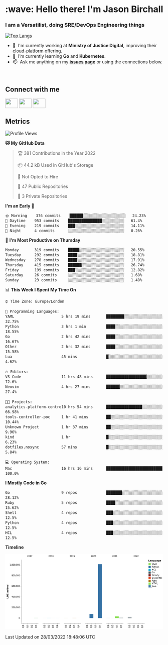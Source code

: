 <h1 align="left" id="jason-title">:wave: Hello there! I'm Jason Birchall</h1>
<h3 align="left">I am a Versatilist, doing SRE/DevOps Engineering things</h3>

[![Top Langs](https://github-readme-stats.vercel.app/api?username=jasonBirchall&show_icons=true&count_private=true&include_all_commits=true&theme=gruvbox)](https://github.com/anuraghazra/github-readme-stats)

- :office: &nbsp;I'm currently working at **Ministry of Justice Digital**, improving their [cloud-platform](https://github.com/ministryofjustice/cloud-platform) offering.
- :seedling: &nbsp;I’m currently learning **Go** and **Kubernetes**.
- :mailbox: &nbsp;Ask me anything on my **[issues page]** or using the connections below.


<br>

<h2>Connect with me</h2>
<p>
<a href="https://twitter.com/jsonBirchall" target="blank"><img align="center" src="https://cdn.jsdelivr.net/npm/simple-icons@3.0.1/icons/twitter.svg" alt="" height="30" width="40" /></a>
<a href="https://keybase.io/json0" target="blank"><img align="center" src="https://cdn.jsdelivr.net/npm/simple-icons@3.0.1/icons/keybase.svg" alt="" height="30" width="40" /></a>
<a href="https://www.reddit.com/user/kakorate" target="blank"><img align="center" src="https://cdn.jsdelivr.net/npm/simple-icons@3.0.1/icons/reddit.svg" alt="" height="30" width="40" /></a>
</p>

<h2>Metrics</h2>

<!--START_SECTION:waka-->
![Profile Views](http://img.shields.io/badge/Profile%20Views-0-blue)

**🐱 My GitHub Data** 

> 🏆 381 Contributions in the Year 2022
 > 
> 📦 44.2 kB Used in GitHub's Storage 
 > 
> 🚫 Not Opted to Hire
 > 
> 📜 47 Public Repositories 
 > 
> 🔑 3 Private Repositories  
 > 
**I'm an Early 🐤** 

```text
🌞 Morning    376 commits    ██████░░░░░░░░░░░░░░░░░░░   24.23% 
🌆 Daytime    953 commits    ███████████████░░░░░░░░░░   61.4% 
🌃 Evening    219 commits    ███░░░░░░░░░░░░░░░░░░░░░░   14.11% 
🌙 Night      4 commits      ░░░░░░░░░░░░░░░░░░░░░░░░░   0.26%

```
📅 **I'm Most Productive on Thursday** 

```text
Monday       319 commits    █████░░░░░░░░░░░░░░░░░░░░   20.55% 
Tuesday      292 commits    ████░░░░░░░░░░░░░░░░░░░░░   18.81% 
Wednesday    278 commits    ████░░░░░░░░░░░░░░░░░░░░░   17.91% 
Thursday     415 commits    ██████░░░░░░░░░░░░░░░░░░░   26.74% 
Friday       199 commits    ███░░░░░░░░░░░░░░░░░░░░░░   12.82% 
Saturday     26 commits     ░░░░░░░░░░░░░░░░░░░░░░░░░   1.68% 
Sunday       23 commits     ░░░░░░░░░░░░░░░░░░░░░░░░░   1.48%

```


📊 **This Week I Spent My Time On** 

```text
⌚︎ Time Zone: Europe/London

💬 Programming Languages: 
YAML                     5 hrs 19 mins       ████████░░░░░░░░░░░░░░░░░   32.75% 
Python                   3 hrs 1 min         ████░░░░░░░░░░░░░░░░░░░░░   18.55% 
Go                       2 hrs 42 mins       ████░░░░░░░░░░░░░░░░░░░░░   16.67% 
Other                    2 hrs 32 mins       ████░░░░░░░░░░░░░░░░░░░░░   15.58% 
Lua                      45 mins             █░░░░░░░░░░░░░░░░░░░░░░░░   4.62%

🔥 Editors: 
VS Code                  11 hrs 48 mins      ██████████████████░░░░░░░   72.6% 
Neovim                   4 hrs 27 mins       ██████░░░░░░░░░░░░░░░░░░░   27.4%

🐱‍💻 Projects: 
analytics-platform-contro10 hrs 54 mins      ████████████████░░░░░░░░░   66.98% 
tools-controller-poc     1 hr 41 mins        ██░░░░░░░░░░░░░░░░░░░░░░░   10.44% 
Unknown Project          1 hr 37 mins        ██░░░░░░░░░░░░░░░░░░░░░░░   9.96% 
kind                     1 hr                █░░░░░░░░░░░░░░░░░░░░░░░░   6.23% 
dotfiles.nosync          57 mins             █░░░░░░░░░░░░░░░░░░░░░░░░   5.84%

💻 Operating System: 
Mac                      16 hrs 16 mins      █████████████████████████   100.0%

```

**I Mostly Code in Go** 

```text
Go                       9 repos             ███████░░░░░░░░░░░░░░░░░░   28.12% 
Ruby                     5 repos             ████░░░░░░░░░░░░░░░░░░░░░   15.62% 
Shell                    4 repos             ███░░░░░░░░░░░░░░░░░░░░░░   12.5% 
Python                   4 repos             ███░░░░░░░░░░░░░░░░░░░░░░   12.5% 
HCL                      4 repos             ███░░░░░░░░░░░░░░░░░░░░░░   12.5%

```


**Timeline**

![Chart not found](https://raw.githubusercontent.com/jasonBirchall/jasonBirchall/main/charts/bar_graph.png) 


 Last Updated on 28/03/2022 18:48:06 UTC
<!--END_SECTION:waka-->

<!-- links -->

[issues page]: https://github.com/jasonBirchall/jasonBirchall/issues "jasonBirchall/issues"
